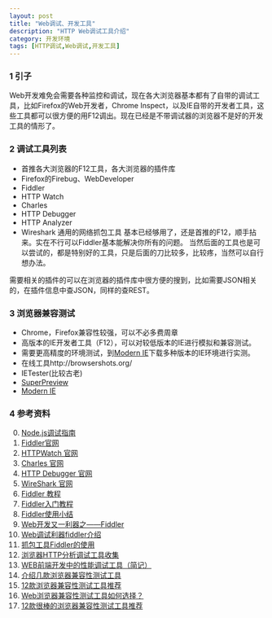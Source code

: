 ```yaml
---
layout: post
title: "Web调试、开发工具"
description: "HTTP Web调试工具介绍"
category: 开发环境
tags: [HTTP调试,Web调试,开发工具]
---
```


### 1 引子
Web开发难免会需要各种监控和调试，现在各大浏览器基本都有了自带的调试工具，比如Firefox的Web开发者，Chrome Inspect，以及IE自带的开发者工具，这些工具都可以很方便的用F12调出。现在已经是不带调试器的浏览器不是好的开发工具的情形了。

### 2 调试工具列表
+ 首推各大浏览器的F12工具，各大浏览器的插件库
+ Firefox的Firebug、WebDeveloper
+ Fiddler
+ HTTP Watch
+ Charles
+ HTTP Debugger
+ HTTP Analyzer
+ Wireshark 通用的网络抓包工具
基本已经够用了，还是首推的F12，顺手拈来。实在不行可以Fiddler基本能解决你所有的问题。
当然后面的工具也是可以尝试的，都是特别好的工具，只是后面的刀比较多，比较疼，当然可以自行想办法。

需要相关的插件的可以在浏览器的插件库中很方便的搜到，比如需要JSON相关的，在插件信息中查JSON，同样的查REST。


### 3 浏览器兼容测试
+ Chrome，Firefox兼容性较强，可以不必多费周章
+ 高版本的IE开发者工具（F12），可以对较低版本的IE进行模拟和兼容测试。
+ 需要更高精度的环境测试，到[Modern IE][19]下载多种版本的IE环境进行实测。
+ 在线工具http://browsershots.org/
+ IETester(比较古老)
+ [SuperPreview][17]
+ [Modern IE][18]




### 4 参考资料
0. [Node.js调试指南](https://juejin.im/post/5c67a8ce6fb9a049af6dcc50?utm_source=gold_browser_extension)
1. [Fiddler官网][0]
2. [HTTPWatch 官网][1]
3. [Charles 官网][2]
4. [HTTP Debugger 官网][3]
5. [WireShark 官网][9]
6. [Fiddler 教程][4]
7. [Fiddler入门教程][5]
8. [Fiddler使用小结][6]
9. [Web开发又一利器之——Fiddler][7]
10. [Web调试利器fiddler介绍][8]
11. [抓包工具Fiddler的使用][10]
12. [浏览器HTTP分析调试工具收集][11]
13. [WEB前端开发中的性能调试工具（简记）][12]
14. [介绍几款浏览器兼容性测试工具][13]
15. [12款浏览器兼容性测试工具推荐][14]
16. [Web浏览器兼容性测试工具如何选择？][15]
17. [12款很棒的浏览器兼容性测试工具推荐][16]


[0]: http://www.telerik.com/fiddler "Fiddler官网"
[1]: http://www.httpwatch.com/download/ "HTTPWatch 官网"
[2]: http://www.charlesproxy.com/ "Charles 官网"
[3]: http://www.httpdebugger.com/ "HTTP Debugger 官网"
[9]: https://www.wireshark.org/download.html "WireShark 官网"
[4]: http://kb.cnblogs.com/page/130367/ "Fiddler 教程"
[5]: http://www.cnblogs.com/phphuaibei/archive/2011/11/07/2240181.html "Fiddler入门教程"
[6]: http://www.cnblogs.com/forcertain/archive/2012/11/29/2795139.html "Fiddler使用小结"
[7]: http://blog.csdn.net/yhawaii/article/details/7245625 "Web开发又一利器之——Fiddler"
[8]: http://blog.chinaunix.net/uid-27105712-id-3738821.html "Web调试利器fiddler介绍 "
[10]: http://help.locoy.com/Document/Url/Fiddler.htm "抓包工具Fiddler的使用 "
[11]: http://www.open-open.com/lib/view/open1354262775311.html "浏览器HTTP分析调试工具收集"
[12]: http://blog.csdn.net/cuixiping/article/details/6275087 "WEB前端开发中的性能调试工具（简记）"
[13]: http://www.cnblogs.com/gaoweipeng/archive/2010/04/10/1708873.html "介绍几款浏览器兼容性测试工具"
[14]: http://www.cnbeta.com/articles/149063.htm "12款浏览器兼容性测试工具推荐"
[15]: http://www.ltesting.net/ceshi/ceshijishu/gncs/jrxcs/2011/0825/203126.html "Web浏览器兼容性测试工具如何选择？"
[16]: http://blog.jobbole.com/62404/ "12款很棒的浏览器兼容性测试工具推荐"
[17]: https://www.microsoft.com/zh-cn/download/details.aspx?id=2020 "SuperPreview下载"
[18]: https://www.modern.ie/zh-cn "Modern IE"
[19]: https://www.modern.ie/zh-cn/tools "Modern IE 工具下载"